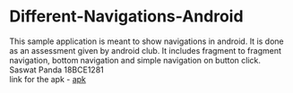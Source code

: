 # Different-Navigations-Android

This sample application is meant to show navigations in android.
It is done as an assessment given by android club. It includes fragment to fragment navigation, bottom navigation and simple navigation on button click.
<br>Saswat Panda 18BCE1281
<br>link for the apk - <a href=" https://drive.google.com/file/d/1qQa7r99pa1RJGrv_-JFk7pWrfvtG6ohT/view?usp=sharing">apk</a>
